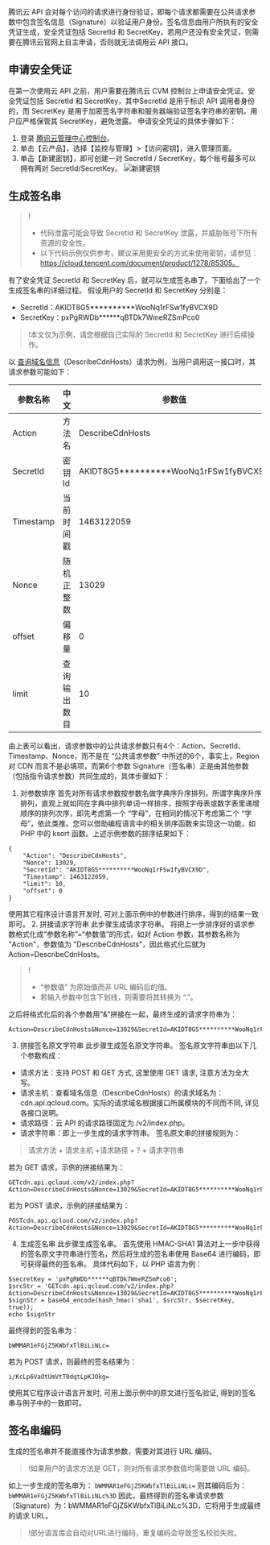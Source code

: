 腾讯云 API 会对每个访问的请求进行身份验证，即每个请求都需要在公共请求参数中包含签名信息（Signature）以验证用户身份。签名信息由用户所执有的安全凭证生成，安全凭证包括 SecretId 和 SecretKey，若用户还没有安全凭证，则需要在腾讯云官网上自主申请，否则就无法调用云 API 接口。

## 申请安全凭证
在第一次使用云 API 之前，用户需要在腾讯云 CVM 控制台上申请安全凭证。安全凭证包括 SecretId 和 SecretKey，其中SecretId 是用于标识 API 调用者身份的，而 SecretKey 是用于加密签名字符串和服务器端验证签名字符串的密钥。用户应严格保管其 SecretKey，避免泄露。
申请安全凭证的具体步骤如下：
1. 登录 [腾讯云管理中心控制台](https://console.cloud.tencent.com/)。
2. 单击【云产品】，选择【监控与管理】>【访问密钥】，进入管理页面。
3. 单击【新建密钥】，即可创建一对 SecretId / SecretKey，每个账号最多可以拥有两对 SecretId/SecretKey。
 ![新建密钥](https://main.qcloudimg.com/raw/22e4b43e5c10d616449599d16b8ce61c.png)

## 生成签名串

>!
>- 代码泄露可能会导致 SecretId 和 SecretKey 泄露，并威胁账号下所有资源的安全性。
>- 以下代码示例仅供参考，建议采用更安全的方式来使用密钥，请参见：https://cloud.tencent.com/document/product/1278/85305。

有了安全凭证 SecretId 和 SecretKey 后，就可以生成签名串了。下面给出了一个生成签名串的详细过程。
假设用户的 SecretId 和 SecretKey 分别是：
- SecretId：AKIDT8G5\*\*\*\*\*\*\*\*\*\*WooNq1rFSw1fyBVCX9D
- SecretKey：pxPgRWDb\*\*\*\*\*\*qBTDk7WmeRZSmPco0

>!本文仅为示例，请您根据自己实际的 SecretId 和 SecretKey 进行后续操作。

以 [查询域名信息](https://cloud.tencent.com/document/product/228/3937)（DescribeCdnHosts）请求为例，当用户调用这一接口时，其请求参数可能如下：

| 参数名称  | 中文         | 参数值                                          |
| --------- | ------------ | ----------------------------------------------- |
| Action    | 方法名       | DescribeCdnHosts                                |
| SecretId  | 密钥Id       | AKIDT8G5\*\*\*\*\*\*\*\*\*\*WooNq1rFSw1fyBVCX9D |
| Timestamp | 当前时间戳   | 1463122059                                      |
| Nonce     | 随机正整数   | 13029                                           |
| offset    | 偏移量       | 0                                               |
| limit     | 查询输出数目 | 10                                              |

由上表可以看出，请求参数中的公共请求参数只有4个：Action、SecretId、Timestamp、Nonce，而不是在 “公共请求参数” 中所述的6个，事实上，Region 对 CDN 而言不是必填项，而第6个参数 Signature（签名串）正是由其他参数（包括指令请求参数）共同生成的，具体步骤如下：
1. 对参数排序
首先对所有请求参数按参数名做字典序升序排列，所谓字典序升序排列，直观上就如同在字典中排列单词一样排序，按照字母表或数字表里递增顺序的排列次序，即先考虑第一个 “字母”，在相同的情况下考虑第二个 “字母”，依此类推。您可以借助编程语言中的相关排序函数来实现这一功能，如 PHP 中的 ksort 函数。上述示例参数的排序结果如下：
```
{
	"Action": "DescribeCdnHosts",
	"Nonce": 13029,
	"SecretId": "AKIDT8G5**********WooNq1rFSw1fyBVCX9D",
	"Timestamp": 1463122059,
	"limit": 10,
	"offset": 0
}
```
使用其它程序设计语言开发时, 可对上面示例中的参数进行排序，得到的结果一致即可。
2. 拼接请求字符串
此步骤生成请求字符串。
将把上一步排序好的请求参数格式化成“参数名称”=“参数值”的形式，如对 Action 参数，其参数名称为 "Action"，参数值为 "DescribeCdnHosts"，因此格式化后就为 Action=DescribeCdnHosts。
>!
>-  “参数值” 为原始值而非 URL 编码后的值。
>-  若输入参数中包含下划线，则需要将其转换为 “.”。

 之后将格式化后的各个参数用"&"拼接在一起，最终生成的请求字符串为：
```
Action=DescribeCdnHosts&Nonce=13029&SecretId=AKIDT8G5**********WooNq1rFSw1fyBVCX9D&Timestamp=1463122059&limit=10&offset=0
```
3. 拼接签名原文字符串
此步骤生成签名原文字符串。
签名原文字符串由以下几个参数构成：
 - 请求方法：支持 POST 和 GET 方式, 这里使用 GET 请求, 注意方法为全大写。
 - 请求主机：查看域名信息（DescribeCdnHosts）的请求域名为：cdn.api.qcloud.com。实际的请求域名根据接口所属模块的不同而不同, 详见各接口说明。
 - 请求路径：云 API 的请求路径固定为 /v2/index.php。
 - 请求字符串：即上一步生成的请求字符串。
签名原文串的拼接规则为：
> 请求方法 + 请求主机 +请求路径 + ? + 请求字符串

 若为 GET 请求，示例的拼接结果为：
```
GETcdn.api.qcloud.com/v2/index.php?Action=DescribeCdnHosts&Nonce=13029&SecretId=AKIDT8G5**********WooNq1rFSw1fyBVCX9D&Timestamp=1463122059&limit=10&offset=0
```
 若为 POST 请求，示例的拼接结果为：
```
POSTcdn.api.qcloud.com/v2/index.php?Action=DescribeCdnHosts&Nonce=13029&SecretId=AKIDT8G5**********WooNq1rFSw1fyBVCX9D&Timestamp=1463122059&limit=10&offset=0
```
4. 生成签名串
此步骤生成签名串。
首先使用 HMAC-SHA1 算法对上一步中获得的签名原文字符串进行签名，然后将生成的签名串使用 Base64 进行编码，即可获得最终的签名串。
具体代码如下，以 PHP 语言为例：
```
$secretKey = 'pxPgRWDb******qBTDk7WmeRZSmPco0';
$srcStr = 'GETcdn.api.qcloud.com/v2/index.php?Action=DescribeCdnHosts&Nonce=13029&SecretId=AKIDT8G5**********WooNq1rFSw1fyBVCX9D&Timestamp=1463122059&limit=10&offset=0';
$signStr = base64_encode(hash_hmac('sha1', $srcStr, $secretKey, true));
echo $signStr
```
最终得到的签名串为：
```
bWMMAR1eFGjZ5KWbfxTlBiLiNLc=
```
若为 POST 请求，则最终的签名结果为：
```
i/KcLp6VaOtUmVtT0dqtLpKJOkg=
```
使用其它程序设计语言开发时, 可用上面示例中的原文进行签名验证, 得到的签名串与例子中的一致即可。

##  签名串编码
生成的签名串并不能直接作为请求参数，需要对其进行 URL 编码。
>!如果用户的请求方法是 GET，则对所有请求参数值均需要做 URL 编码。

如上一步生成的签名串为：
`bWMMAR1eFGjZ5KWbfxTlBiLiNLc=`
则其编码后为：
`bWMMAR1eFGjZ5KWbfxTlBiLiNLc%3D`
因此，最终得到的签名串请求参数（Signature）为：bWMMAR1eFGjZ5KWbfxTlBiLiNLc%3D，它将用于生成最终的请求 URL。
>!部分语言库会自动对URL进行编码，重复编码会导致签名校验失败。

